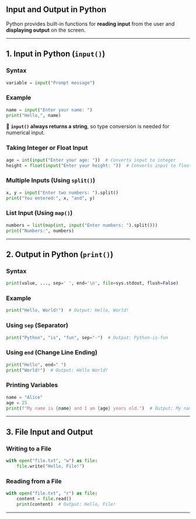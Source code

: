 ## **Input and Output in Python**  

Python provides built-in functions for **reading input** from the user and **displaying output** on the screen.

---

## **1. Input in Python (`input()`)**  

### **Syntax**
```python
variable = input("Prompt message")
```

### **Example**
```python
name = input("Enter your name: ")
print("Hello,", name)
```
📌 **`input()` always returns a string**, so type conversion is needed for numerical input.

### **Taking Integer or Float Input**
```python
age = int(input("Enter your age: "))  # Converts input to integer
height = float(input("Enter your height: "))  # Converts input to float
```

### **Multiple Inputs (Using `split()`)**
```python
x, y = input("Enter two numbers: ").split()
print("You entered:", x, "and", y)
```

### **List Input (Using `map()`)**
```python
numbers = list(map(int, input("Enter numbers: ").split()))
print("Numbers:", numbers)
```

---

## **2. Output in Python (`print()`)**  

### **Syntax**
```python
print(value, ..., sep=' ', end='\n', file=sys.stdout, flush=False)
```

### **Example**
```python
print("Hello, World!")  # Output: Hello, World!
```

### **Using `sep` (Separator)**
```python
print("Python", "is", "fun", sep="-")  # Output: Python-is-fun
```

### **Using `end` (Change Line Ending)**
```python
print("Hello", end=" ")
print("World!")  # Output: Hello World!
```

### **Printing Variables**
```python
name = "Alice"
age = 25
print(f"My name is {name} and I am {age} years old.")  # Output: My name is Alice and I am 25 years old.
```

---

## **3. File Input and Output**  

### **Writing to a File**
```python
with open("file.txt", "w") as file:
    file.write("Hello, File!")
```

### **Reading from a File**
```python
with open("file.txt", "r") as file:
    content = file.read()
    print(content)  # Output: Hello, File!
```

---
